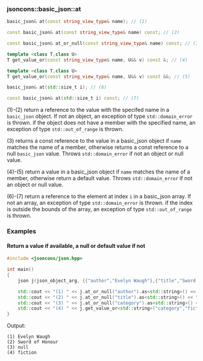 ### jsoncons::basic_json::at

```c++
basic_json& at(const string_view_type& name); // (1)

const basic_json& at(const string_view_type& name) const; // (2)

const basic_json& at_or_null(const string_view_type& name) const; // (3)

template <class T,class U>
T get_value_or(const string_view_type& name, U&& v) const &; // (4)

template <class T,class U>
T get_value_or(const string_view_type& name, U&& v) const &&; // (5)

basic_json& at(std::size_t i); // (6)

const basic_json& at(std::size_t i) const; // (7)
```

(1)-(2) return a reference to the value with the specifed name in a 
`basic_json` object. If not an object, an exception of type
`std::domain_error` is thrown. if the object does not have a 
member with the specified name, an exception of type
`std::out_of_range` is thrown. 

(3) returns a const reference to the value in a basic_json object
if `name` matches the name of a member, 
otherwise returns a const reference to a null `basic_json` value.
Throws `std::domain_error` if not an object or null value.

(4)-(5) return a value in a basic_json object
if `name` matches the name of a member, 
otherwise return a default value.
Throws `std::domain_error` if not an object or null value.

(6)-(7) return a reference to the element at index `i` in a 
basic_json array. If not an array, an exception of type
`std::domain_error` is thrown. if the index is outside the 
bounds of the array, an exception of type `std::out_of_range`
is thrown.  

### Examples

#### Return a value if available, a null or default value if not 

```c++
#include <jsoncons/json.hpp>

int main()
{
    json j(json_object_arg, {{"author","Evelyn Waugh"},{"title","Sword of Honour"}});

    std::cout << "(1) " << j.at_or_null("author").as<std::string>() << "\n";
    std::cout << "(2) " << j.at_or_null("title").as<std::string>() << "\n";
    std::cout << "(3) " << j.at_or_null("category").as<std::string>() << "\n";
    std::cout << "(4) " << j.get_value_or<std::string>("category","fiction") << "\n";
}
```
Output:
```
(1) Evelyn Waugh
(2) Sword of Honour
(3) null
(4) fiction
```
